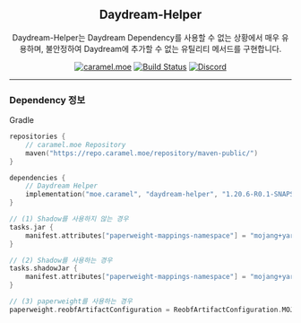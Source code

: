 <div align="center">

## Daydream-Helper

<p>Daydream-Helper는 Daydream Dependency를 사용할 수 없는 상황에서 매우 유용하며, 불안정하여 Daydream에 추가할 수 없는 유틸리티 메서드를 구현합니다.</p>

[![caramel.moe](https://img.shields.io/badge/made%20by.-caramel.moe-red)](https://caramel.moe)
[![Build Status](https://img.shields.io/github/actions/workflow/status/caramel-moe/Daydream-Helper/helper-build-and-publish.yml)](https://img.shields.io/github/actions/workflow/status/caramel-moe/Daydream-Helper/helper-build-and-publish.yml)
[![Discord](https://img.shields.io/discord/534586842079821824.svg?label=use%20server&logo=discord&logoColor=ffffff&color=7389D8&labelColor=6A7EC2)](https://discord.gg/f9qGtYF)
</div>

---

### Dependency 정보
Gradle
```kotlin
repositories {
    // caramel.moe Repository
    maven("https://repo.caramel.moe/repository/maven-public/")
}

dependencies {
    // Daydream Helper
    implementation("moe.caramel", "daydream-helper", "1.20.6-R0.1-SNAPSHOT")
}

// (1) Shadow를 사용하지 않는 경우
tasks.jar {
    manifest.attributes["paperweight-mappings-namespace"] = "mojang+yarn"
}

// (2) Shadow를 사용하는 경우
tasks.shadowJar {
    manifest.attributes["paperweight-mappings-namespace"] = "mojang+yarn"
}

// (3) paperweight를 사용하는 경우
paperweight.reobfArtifactConfiguration = ReobfArtifactConfiguration.MOJANG_PRODUCTION
```
